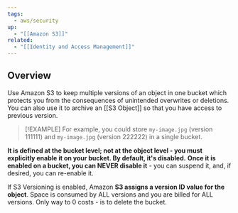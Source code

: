 ```yaml
---
tags:
  - aws/security
up:
  - "[[Amazon S3]]"
related:
  - "[[Identity and Access Management]]"
---
```

## Overview

Use Amazon S3 to keep multiple versions of an object in one bucket which protects you from the consequences of unintended overwrites or deletions. You can also use it to archive an [[S3 Object]] so that you have access to previous version. 

>[!EXAMPLE]
>For example, you could store `my-image.jpg` (version 111111) and `my-image.jpg` (version 222222) in a single bucket.

**It is defined at the bucket level; not at the object level - you must explicitly enable it on your bucket. By default, it's disabled.**  **Once it is enabled on a bucket, you can NEVER disable it** - you can suspend it, and, if desired, you can re-enable it. 

If S3 Versioning is enabled, Amazon **S3 assigns a version ID value for the object**. Space is consumed by ALL versions
and you are billed for ALL versions. Only way to 0 costs - is to delete the bucket.